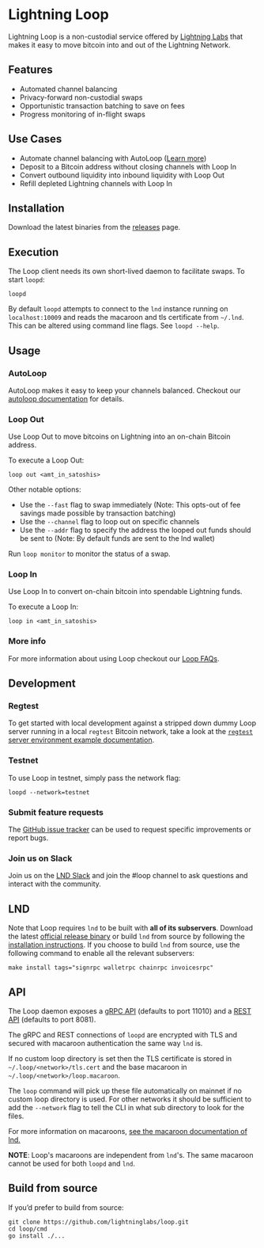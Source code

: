 # Lightning Loop
Lightning Loop is a non-custodial service offered by
[Lightning Labs](https://lightning.engineering/) that makes it easy to move
bitcoin into and out of the Lightning Network.

## Features
- Automated channel balancing
- Privacy-forward non-custodial swaps
- Opportunistic transaction batching to save on fees
- Progress monitoring of in-flight swaps

## Use Cases
- Automate channel balancing with AutoLoop ([Learn more](https://github.com/lightninglabs/loop/blob/master/docs/autoloop.md))
- Deposit to a Bitcoin address without closing channels with Loop In
- Convert outbound liquidity into inbound liquidity with Loop Out
- Refill depleted Lightning channels with Loop In

## Installation
Download the latest binaries from the [releases](https://github.com/lightninglabs/loop/releases) page.

## Execution
The Loop client needs its own short-lived daemon to facilitate swaps. To start `loopd`:

```
loopd
```

By default `loopd` attempts to connect to the `lnd` instance running on
`localhost:10009` and reads the macaroon and tls certificate from `~/.lnd`.
This can be altered using command line flags. See `loopd --help`.

## Usage

### AutoLoop
AutoLoop makes it easy to keep your channels balanced. Checkout our [autoloop documentation](https://docs.lightning.engineering/advanced-best-practices/advanced-best-practices-overview/autoloop) for details.

### Loop Out
Use Loop Out to move bitcoins on Lightning into an on-chain Bitcoin address.

To execute a Loop Out:
```
loop out <amt_in_satoshis>
```

Other notable options:
- Use the `--fast` flag to swap immediately (Note: This opts-out of fee savings made possible by transaction batching)
- Use the `--channel` flag to loop out on specific channels
- Use the `--addr` flag to specify the address the looped out funds should be sent to (Note: By default funds are sent to the lnd wallet)

Run `loop monitor` to monitor the status of a swap.

### Loop In
Use Loop In to convert on-chain bitcoin into spendable Lightning funds.

To execute a Loop In:
```
loop in <amt_in_satoshis>
```

### More info
For more information about using Loop checkout our [Loop FAQs](./docs/faqs.md).

## Development

### Regtest
To get started with local development against a stripped down dummy Loop server
running in a local `regtest` Bitcoin network, take a look at the
[`regtest` server environment example documentation](./regtest/README.md).

### Testnet
To use Loop in testnet, simply pass the network flag:
```
loopd --network=testnet
```

### Submit feature requests
The [GitHub issue tracker](https://github.com/lightninglabs/loop/issues) can be
used to request specific improvements or report bugs.

### Join us on Slack
Join us on the
[LND Slack](https://lightning.engineering/slack.html) and join the #loop
channel to ask questions and interact with the community.

## LND
Note that Loop requires `lnd` to be built with **all of its subservers**. Download the latest [official release binary](https://github.com/lightningnetwork/lnd/releases/latest) or build `lnd` from source by following the [installation instructions](https://github.com/lightningnetwork/lnd/blob/master/docs/INSTALL.md). If you choose to build `lnd` from source, use the following command to enable all the relevant subservers:

```
make install tags="signrpc walletrpc chainrpc invoicesrpc"
```

## API
The Loop daemon exposes a [gRPC API](https://lightning.engineering/loopapi/#lightning-loop-grpc-api-reference)
(defaults to port 11010) and a [REST API](https://lightning.engineering/loopapi/index.html#loop-rest-api-reference)
(defaults to port 8081).

The gRPC and REST connections of `loopd` are encrypted with TLS and secured with
macaroon authentication the same way `lnd` is.

If no custom loop directory is set then the TLS certificate is stored in
`~/.loop/<network>/tls.cert` and the base macaroon in
`~/.loop/<network>/loop.macaroon`.

The `loop` command will pick up these file automatically on mainnet if no custom
loop directory is used. For other networks it should be sufficient to add the
`--network` flag to tell the CLI in what sub directory to look for the files.

For more information on macaroons,
[see the macaroon documentation of lnd.](https://github.com/lightningnetwork/lnd/blob/master/docs/macaroons.md)

**NOTE**: Loop's macaroons are independent from `lnd`'s. The same macaroon
cannot be used for both `loopd` and `lnd`.

## Build from source
If you’d prefer to build from source:
```
git clone https://github.com/lightninglabs/loop.git
cd loop/cmd
go install ./...
```
